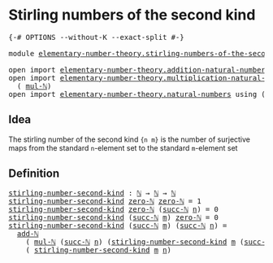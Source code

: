 # Stirling numbers of the second kind

<pre class="Agda"><a id="48" class="Symbol">{-#</a> <a id="52" class="Keyword">OPTIONS</a> <a id="60" class="Pragma">--without-K</a> <a id="72" class="Pragma">--exact-split</a> <a id="86" class="Symbol">#-}</a>

<a id="91" class="Keyword">module</a> <a id="98" href="elementary-number-theory.stirling-numbers-of-the-second-kind.html" class="Module">elementary-number-theory.stirling-numbers-of-the-second-kind</a> <a id="159" class="Keyword">where</a>

<a id="166" class="Keyword">open</a> <a id="171" class="Keyword">import</a> <a id="178" href="elementary-number-theory.addition-natural-numbers.html" class="Module">elementary-number-theory.addition-natural-numbers</a> <a id="228" class="Keyword">using</a> <a id="234" class="Symbol">(</a><a id="235" href="elementary-number-theory.addition-natural-numbers.html#988" class="Function">add-ℕ</a><a id="240" class="Symbol">)</a>
<a id="242" class="Keyword">open</a> <a id="247" class="Keyword">import</a> <a id="254" href="elementary-number-theory.multiplication-natural-numbers.html" class="Module">elementary-number-theory.multiplication-natural-numbers</a> <a id="310" class="Keyword">using</a>
  <a id="318" class="Symbol">(</a> <a id="320" href="elementary-number-theory.multiplication-natural-numbers.html#1176" class="Function">mul-ℕ</a><a id="325" class="Symbol">)</a>
<a id="327" class="Keyword">open</a> <a id="332" class="Keyword">import</a> <a id="339" href="elementary-number-theory.natural-numbers.html" class="Module">elementary-number-theory.natural-numbers</a> <a id="380" class="Keyword">using</a> <a id="386" class="Symbol">(</a><a id="387" href="elementary-number-theory.natural-numbers.html#1444" class="Datatype">ℕ</a><a id="388" class="Symbol">;</a> <a id="390" href="elementary-number-theory.natural-numbers.html#1465" class="InductiveConstructor">zero-ℕ</a><a id="396" class="Symbol">;</a> <a id="398" href="elementary-number-theory.natural-numbers.html#1478" class="InductiveConstructor">succ-ℕ</a><a id="404" class="Symbol">)</a>
</pre>
## Idea

The stirling number of the second kind `{n m}` is the number of surjective maps from the standard `n`-element set to the standard `m`-element set

## Definition

<pre class="Agda"><a id="stirling-number-second-kind"></a><a id="590" href="elementary-number-theory.stirling-numbers-of-the-second-kind.html#590" class="Function">stirling-number-second-kind</a> <a id="618" class="Symbol">:</a> <a id="620" href="elementary-number-theory.natural-numbers.html#1444" class="Datatype">ℕ</a> <a id="622" class="Symbol">→</a> <a id="624" href="elementary-number-theory.natural-numbers.html#1444" class="Datatype">ℕ</a> <a id="626" class="Symbol">→</a> <a id="628" href="elementary-number-theory.natural-numbers.html#1444" class="Datatype">ℕ</a>
<a id="630" href="elementary-number-theory.stirling-numbers-of-the-second-kind.html#590" class="Function">stirling-number-second-kind</a> <a id="658" href="elementary-number-theory.natural-numbers.html#1465" class="InductiveConstructor">zero-ℕ</a> <a id="665" href="elementary-number-theory.natural-numbers.html#1465" class="InductiveConstructor">zero-ℕ</a> <a id="672" class="Symbol">=</a> <a id="674" class="Number">1</a>
<a id="676" href="elementary-number-theory.stirling-numbers-of-the-second-kind.html#590" class="Function">stirling-number-second-kind</a> <a id="704" href="elementary-number-theory.natural-numbers.html#1465" class="InductiveConstructor">zero-ℕ</a> <a id="711" class="Symbol">(</a><a id="712" href="elementary-number-theory.natural-numbers.html#1478" class="InductiveConstructor">succ-ℕ</a> <a id="719" href="elementary-number-theory.stirling-numbers-of-the-second-kind.html#719" class="Bound">n</a><a id="720" class="Symbol">)</a> <a id="722" class="Symbol">=</a> <a id="724" class="Number">0</a>
<a id="726" href="elementary-number-theory.stirling-numbers-of-the-second-kind.html#590" class="Function">stirling-number-second-kind</a> <a id="754" class="Symbol">(</a><a id="755" href="elementary-number-theory.natural-numbers.html#1478" class="InductiveConstructor">succ-ℕ</a> <a id="762" href="elementary-number-theory.stirling-numbers-of-the-second-kind.html#762" class="Bound">m</a><a id="763" class="Symbol">)</a> <a id="765" href="elementary-number-theory.natural-numbers.html#1465" class="InductiveConstructor">zero-ℕ</a> <a id="772" class="Symbol">=</a> <a id="774" class="Number">0</a>
<a id="776" href="elementary-number-theory.stirling-numbers-of-the-second-kind.html#590" class="Function">stirling-number-second-kind</a> <a id="804" class="Symbol">(</a><a id="805" href="elementary-number-theory.natural-numbers.html#1478" class="InductiveConstructor">succ-ℕ</a> <a id="812" href="elementary-number-theory.stirling-numbers-of-the-second-kind.html#812" class="Bound">m</a><a id="813" class="Symbol">)</a> <a id="815" class="Symbol">(</a><a id="816" href="elementary-number-theory.natural-numbers.html#1478" class="InductiveConstructor">succ-ℕ</a> <a id="823" href="elementary-number-theory.stirling-numbers-of-the-second-kind.html#823" class="Bound">n</a><a id="824" class="Symbol">)</a> <a id="826" class="Symbol">=</a>
  <a id="830" href="elementary-number-theory.addition-natural-numbers.html#988" class="Function">add-ℕ</a>
    <a id="840" class="Symbol">(</a> <a id="842" href="elementary-number-theory.multiplication-natural-numbers.html#1176" class="Function">mul-ℕ</a> <a id="848" class="Symbol">(</a><a id="849" href="elementary-number-theory.natural-numbers.html#1478" class="InductiveConstructor">succ-ℕ</a> <a id="856" href="elementary-number-theory.stirling-numbers-of-the-second-kind.html#823" class="Bound">n</a><a id="857" class="Symbol">)</a> <a id="859" class="Symbol">(</a><a id="860" href="elementary-number-theory.stirling-numbers-of-the-second-kind.html#590" class="Function">stirling-number-second-kind</a> <a id="888" href="elementary-number-theory.stirling-numbers-of-the-second-kind.html#812" class="Bound">m</a> <a id="890" class="Symbol">(</a><a id="891" href="elementary-number-theory.natural-numbers.html#1478" class="InductiveConstructor">succ-ℕ</a> <a id="898" href="elementary-number-theory.stirling-numbers-of-the-second-kind.html#823" class="Bound">n</a><a id="899" class="Symbol">)))</a>
    <a id="907" class="Symbol">(</a> <a id="909" href="elementary-number-theory.stirling-numbers-of-the-second-kind.html#590" class="Function">stirling-number-second-kind</a> <a id="937" href="elementary-number-theory.stirling-numbers-of-the-second-kind.html#812" class="Bound">m</a> <a id="939" href="elementary-number-theory.stirling-numbers-of-the-second-kind.html#823" class="Bound">n</a><a id="940" class="Symbol">)</a>
</pre>